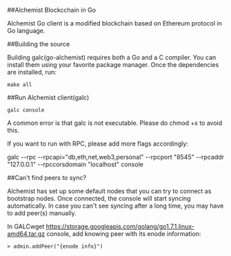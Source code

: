 ##Alchemist Blockcchain in Go

Alchemist Go client is a modified blockchain based on Ethereum protocol in Go language.

##Building the source

Building galc(go-alchemist) requires both a Go and a C compiler. You can install them using your favorite package manager. Once the dependencies are installed, run:

`make all`

##Run Alchemist client(galc)

`galc console`

A common error is that galc is not executable. Please do chmod +x <path-to-galc> to avoid this.

If you want to run with RPC, please add more flags accordingly:

galc --rpc --rpcapi="db,eth,net,web3,personal" --rpcport "8545" --rpcaddr "127.0.0.1" --rpccorsdomain "localhost" console



##Can't find peers to sync?

Alchemist has set up some default nodes that you can try to connect as bootstrap nodes. Once connected, the console will start syncing automatically. In case you can't see syncing after a long time, you may have to add peer(s) manually.

In GALCwget https://storage.googleapis.com/golang/go1.7.1.linux-amd64.tar.gz console, add knowing peer with its enode information:

`> admin.addPeer("{enode info}")`
